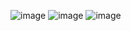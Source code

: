 ![image](https://github.com/Ileana2199/BlogDeCaf-/assets/124406774/4c0f02f8-e346-4a63-91b9-32c53fd95239)
![image](https://github.com/Ileana2199/BlogDeCaf-/assets/124406774/8f2c8123-eb37-4f61-b988-e0d9d5e4779e)
![image](https://github.com/Ileana2199/BlogDeCaf-/assets/124406774/30fdfe9d-c97a-4371-b0d6-4ea99d1fa3be)



